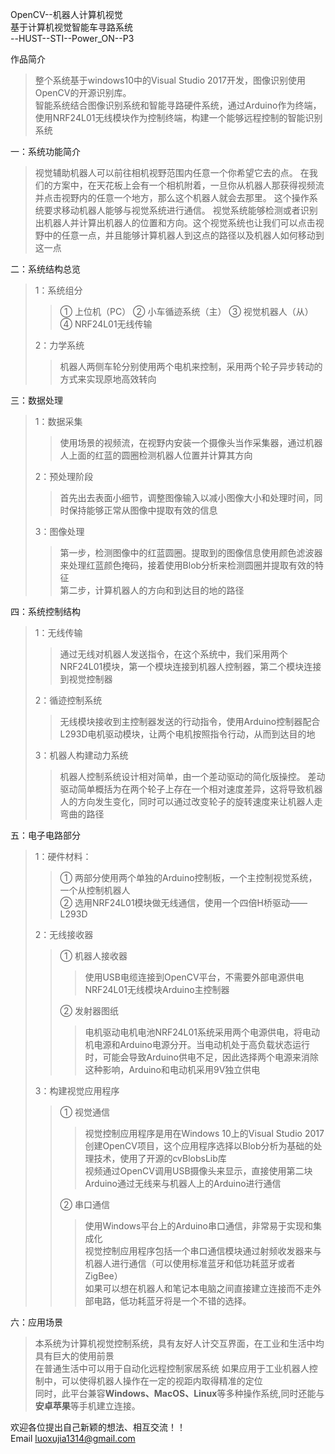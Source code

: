 OpenCV--机器人计算机视觉  
基于计算机视觉智能车寻路系统    
--HUST--STI--Power_ON--P3 

作品简介
>整个系统基于windows10中的Visual Studio 2017开发，图像识别使用OpenCV的开源识别库。  
>智能系统结合图像识别系统和智能寻路硬件系统，通过Arduino作为终端，使用NRF24L01无线模块作为控制终端，构建一个能够远程控制的智能识别系统  

一：系统功能简介  
>视觉辅助机器人可以前往相机视野范围内任意一个你希望它去的点。 在我们的方案中，在天花板上会有一个相机附着，一旦你从机器人那获得视频流并点击视野内的任意一个地方，那么这个机器人就会去那里。 这个操作系统要求移动机器人能够与视觉系统进行通信。 视觉系统能够检测或者识别出机器人并计算出机器人的位置和方向。这个视觉系统也让我们可以点击视野中的任意一点，并且能够计算机器人到这点的路径以及机器人如何移动到这一点  

二：系统结构总览  
>1：系统组分  
>>① 上位机（PC）   ② 小车循迹系统（主）   ③ 视觉机器人（从）   ④ NRF24L01无线传输  
>
>2：力学系统  
>>机器人两侧车轮分别使用两个电机来控制，采用两个轮子异步转动的方式来实现原地高效转向

三：数据处理  
>1：数据采集 
>
>>使用场景的视频流，在视野内安装一个摄像头当作采集器，通过机器人上面的红蓝的圆圈检测机器人位置并计算其方向  
>
>2：预处理阶段 
>
>>首先出去表面小细节，调整图像输入以减小图像大小和处理时间，同时保持能够正常从图像中提取有效的信息  
>
>3：图像处理 
>
>>第一步，检测图像中的红蓝圆圈。提取到的图像信息使用颜色滤波器来处理红蓝颜色掩码，接着使用Blob分析来检测圆圈并提取有效的特征  
>>第二步，计算机器人的方向和到达目的地的路径  

四：系统控制结构  
>1：无线传输  
>
>>通过无线对机器人发送指令，在这个系统中，我们采用两个NRF24L01模块，第一个模块连接到机器人控制器，第二个模块连接到视觉控制器  
>
>2：循迹控制系统  
>>无线模块接收到主控制器发送的行动指令，使用Arduino控制器配合L293D电机驱动模块，让两个电机按照指令行动，从而到达目的地  
>
>3：机器人构建动力系统  
>>机器人控制系统设计相对简单，由一个差动驱动的简化版操控。 差动驱动简单概括为在两个轮子上存在一个相对速度差异，这将导致机器人的方向发生变化，同时可以通过改变轮子的旋转速度来让机器人走弯曲的路径

五：电子电路部分  
>
>1：硬件材料：  
>>
>>① 两部分使用两个单独的Arduino控制板，一个主控制视觉系统，一个从控制机器人    
>>② 选用NRF24L01模块做无线通信，使用一个四倍H桥驱动——L293D
>
>2：无线接收器  
>>
>>① 机器人接收器  
>>>使用USB电缆连接到OpenCV平台，不需要外部电源供电NRF24L01无线模块Arduino主控制器  
>>
>>② 发射器图纸  
>>>电机驱动电机电池NRF24L01系统采用两个电源供电，将电动机电源和Arduino电源分开。当电动机处于高负载状态运行时，可能会导致Arduino供电不足，因此选择两个电源来消除这种影响，Arduino和电动机采用9V独立供电 
>
>3：构建视觉应用程序 
>
>>① 视觉通信  
>>
>>>视觉控制应用程序是用在Windows 10上的Visual Studio 2017创建OpenCV项目，这个应用程序选择以Blob分析为基础的处理技术，使用了开源的cvBlobsLib库  
>>>视频通过OpenCV调用USB摄像头来显示，直接使用第二块Arduino通过无线来与机器人上的Arduino进行通信  
>>
>>② 串口通信  
>>
>>>使用Windows平台上的Arduino串口通信，非常易于实现和集成化   
>>>视觉控制应用程序包括一个串口通信模块通过射频收发器来与机器人进行通信（可以使用标准蓝牙和低功耗蓝牙或者ZigBee）  
>>>如果可以想在机器人和笔记本电脑之间直接建立连接而不走外部电路，低功耗蓝牙将是一个不错的选择。 

六：应用场景
>
>本系统为计算机视觉控制系统，具有友好人计交互界面，在工业和生活中均具有巨大的使用前景   
>在普通生活中可以用于自动化远程控制家居系统 如果应用于工业机器人控制中，可以使得机器人操作在一定的视距内取得精准的定位  
>同时，此平台兼容**Windows、MacOS、Linux**等多种操作系统,同时还能与**安卓苹果**等手机建立连接。  
>
欢迎各位提出自己新颖的想法、相互交流！！  
Email <luoxujia1314@gmail.com>
